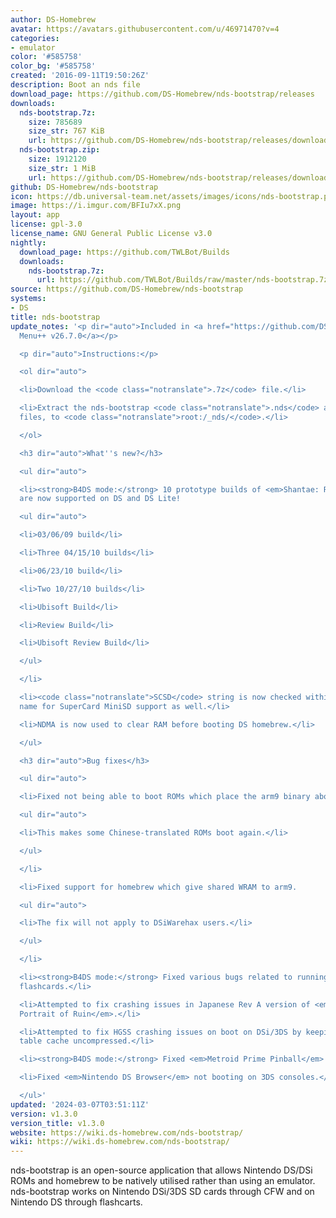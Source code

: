 ```yaml
---
author: DS-Homebrew
avatar: https://avatars.githubusercontent.com/u/46971470?v=4
categories:
- emulator
color: '#585758'
color_bg: '#585758'
created: '2016-09-11T19:50:26Z'
description: Boot an nds file
download_page: https://github.com/DS-Homebrew/nds-bootstrap/releases
downloads:
  nds-bootstrap.7z:
    size: 785689
    size_str: 767 KiB
    url: https://github.com/DS-Homebrew/nds-bootstrap/releases/download/v1.3.0/nds-bootstrap.7z
  nds-bootstrap.zip:
    size: 1912120
    size_str: 1 MiB
    url: https://github.com/DS-Homebrew/nds-bootstrap/releases/download/v1.3.0/nds-bootstrap.zip
github: DS-Homebrew/nds-bootstrap
icon: https://db.universal-team.net/assets/images/icons/nds-bootstrap.png
image: https://i.imgur.com/BFIu7xX.png
layout: app
license: gpl-3.0
license_name: GNU General Public License v3.0
nightly:
  download_page: https://github.com/TWLBot/Builds
  downloads:
    nds-bootstrap.7z:
      url: https://github.com/TWLBot/Builds/raw/master/nds-bootstrap.7z
source: https://github.com/DS-Homebrew/nds-bootstrap
systems:
- DS
title: nds-bootstrap
update_notes: '<p dir="auto">Included in <a href="https://github.com/DS-Homebrew/TWiLightMenu/releases/tag/v26.7.0"><strong>TW</strong>i<strong>L</strong>ight
  Menu++ v26.7.0</a></p>

  <p dir="auto">Instructions:</p>

  <ol dir="auto">

  <li>Download the <code class="notranslate">.7z</code> file.</li>

  <li>Extract the nds-bootstrap <code class="notranslate">.nds</code> and <code class="notranslate">.ver</code>
  files, to <code class="notranslate">root:/_nds/</code>.</li>

  </ol>

  <h3 dir="auto">What''s new?</h3>

  <ul dir="auto">

  <li><strong>B4DS mode:</strong> 10 prototype builds of <em>Shantae: Risky''s Revenge</em>
  are now supported on DS and DS Lite!

  <ul dir="auto">

  <li>03/06/09 build</li>

  <li>Three 04/15/10 builds</li>

  <li>06/23/10 build</li>

  <li>Two 10/27/10 builds</li>

  <li>Ubisoft Build</li>

  <li>Review Build</li>

  <li>Ubisoft Review Build</li>

  </ul>

  </li>

  <li><code class="notranslate">SCSD</code> string is now checked within the DLDI
  name for SuperCard MiniSD support as well.</li>

  <li>NDMA is now used to clear RAM before booting DS homebrew.</li>

  </ul>

  <h3 dir="auto">Bug fixes</h3>

  <ul dir="auto">

  <li>Fixed not being able to boot ROMs which place the arm9 binary above offset 0x4000.

  <ul dir="auto">

  <li>This makes some Chinese-translated ROMs boot again.</li>

  </ul>

  </li>

  <li>Fixed support for homebrew which give shared WRAM to arm9.

  <ul dir="auto">

  <li>The fix will not apply to DSiWarehax users.</li>

  </ul>

  </li>

  <li><strong>B4DS mode:</strong> Fixed various bugs related to running from Slot-2
  flashcards.</li>

  <li>Attempted to fix crashing issues in Japanese Rev A version of <em>Castlevania:
  Portrait of Ruin</em>.</li>

  <li>Attempted to fix HGSS crashing issues on boot on DSi/3DS by keeping cluster
  table cache uncompressed.</li>

  <li><strong>B4DS mode:</strong> Fixed <em>Metroid Prime Pinball</em> not booting.</li>

  <li>Fixed <em>Nintendo DS Browser</em> not booting on 3DS consoles.</li>

  </ul>'
updated: '2024-03-07T03:51:11Z'
version: v1.3.0
version_title: v1.3.0
website: https://wiki.ds-homebrew.com/nds-bootstrap/
wiki: https://wiki.ds-homebrew.com/nds-bootstrap/
---
```

nds-bootstrap is an open-source application that allows Nintendo DS/DSi ROMs and homebrew to be natively utilised rather than using an emulator. nds-bootstrap works on Nintendo DSi/3DS SD cards through CFW and on Nintendo DS through flashcarts.